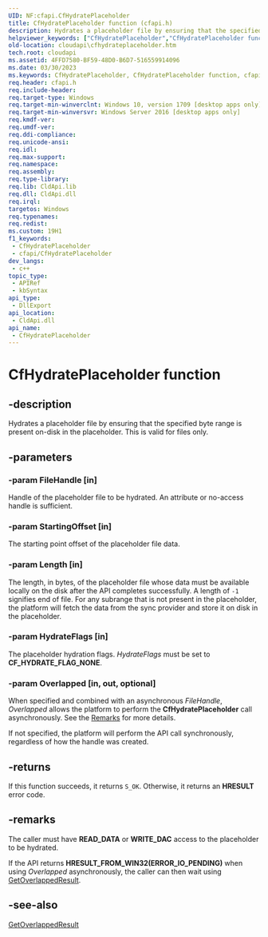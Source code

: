```yaml
---
UID: NF:cfapi.CfHydratePlaceholder
title: CfHydratePlaceholder function (cfapi.h)
description: Hydrates a placeholder file by ensuring that the specified byte range is present on-disk in the placeholder. This is valid for files only.
helpviewer_keywords: ["CfHydratePlaceholder","CfHydratePlaceholder function","cfapi/CfHydratePlaceholder","cloudApi.cfhydrateplaceholder"]
old-location: cloudapi\cfhydrateplaceholder.htm
tech.root: cloudapi
ms.assetid: 4FFD7580-BF59-48D0-B6D7-516559914096
ms.date: 03/30/2023
ms.keywords: CfHydratePlaceholder, CfHydratePlaceholder function, cfapi/CfHydratePlaceholder, cloudApi.cfhydrateplaceholder
req.header: cfapi.h
req.include-header: 
req.target-type: Windows
req.target-min-winverclnt: Windows 10, version 1709 [desktop apps only]
req.target-min-winversvr: Windows Server 2016 [desktop apps only]
req.kmdf-ver: 
req.umdf-ver: 
req.ddi-compliance: 
req.unicode-ansi: 
req.idl: 
req.max-support: 
req.namespace: 
req.assembly: 
req.type-library: 
req.lib: CldApi.lib
req.dll: CldApi.dll
req.irql: 
targetos: Windows
req.typenames: 
req.redist: 
ms.custom: 19H1
f1_keywords:
 - CfHydratePlaceholder
 - cfapi/CfHydratePlaceholder
dev_langs:
 - c++
topic_type:
 - APIRef
 - kbSyntax
api_type:
 - DllExport
api_location:
 - CldApi.dll
api_name:
 - CfHydratePlaceholder
---
```


# CfHydratePlaceholder function

## -description

Hydrates a placeholder file by ensuring that the specified byte range is present on-disk in the placeholder. This is valid for files only.

## -parameters

### -param FileHandle [in]

Handle of the placeholder file to be hydrated. An attribute or no-access handle is sufficient.

### -param StartingOffset [in]

The starting point offset of the placeholder file data.

### -param Length [in]

The length, in bytes, of the placeholder file whose data must be available locally on the disk after the API completes successfully. A length of `-1` signifies end of file. For any subrange that is not present in the placeholder, the platform will fetch the data from the sync provider and store it on disk in the placeholder.

### -param HydrateFlags [in]

The placeholder hydration flags. *HydrateFlags* must be set to **CF_HYDRATE_FLAG_NONE**.

### -param Overlapped [in, out, optional]

When specified and combined with an asynchronous *FileHandle*, *Overlapped* allows the platform to perform the **CfHydratePlaceholder** call asynchronously. See the [Remarks](#-remarks) for more details.

If not specified, the platform will perform the API call synchronously, regardless of how the handle was created.

## -returns

If this function succeeds, it returns `S_OK`. Otherwise, it returns an **HRESULT** error code.

## -remarks

The caller must have **READ_DATA** or **WRITE_DAC** access to the placeholder to be hydrated.

If the API returns **HRESULT_FROM_WIN32(ERROR_IO_PENDING)** when using *Overlapped* asynchronously, the caller can then wait using [GetOverlappedResult](/windows/win32/api/ioapiset/nf-ioapiset-getoverlappedresult).

## -see-also

[GetOverlappedResult](/windows/win32/api/ioapiset/nf-ioapiset-getoverlappedresult)

